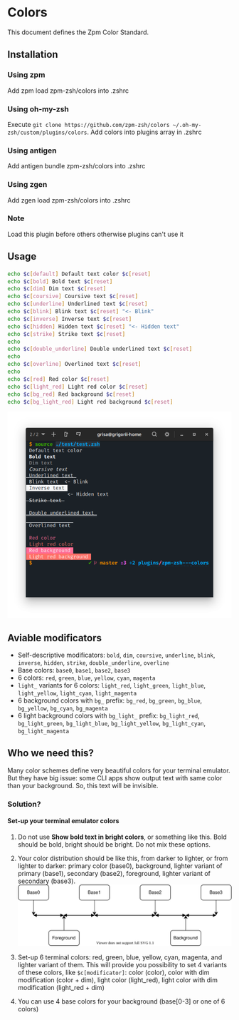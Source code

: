 # Colors

This document defines the Zpm Color Standard.

## Installation

### Using zpm

Add zpm load zpm-zsh/colors into .zshrc

### Using oh-my-zsh

Execute `git clone https://github.com/zpm-zsh/colors ~/.oh-my-zsh/custom/plugins/colors`. Add colors into plugins array in .zshrc

### Using antigen

Add antigen bundle zpm-zsh/colors into .zshrc

### Using zgen

Add zgen load zpm-zsh/colors into .zshrc

### Note

Load this plugin before others otherwise plugins can't use it

## Usage

```bash
echo $c[default] Default text color $c[reset]
echo $c[bold] Bold text $c[reset]
echo $c[dim] Dim text $c[reset]
echo $c[coursive] Coursive text $c[reset]
echo $c[underline] Underlined text $c[reset]
echo $c[blink] Blink text $c[reset] "<- Blink"
echo $c[inverse] Inverse text $c[reset]
echo $c[hidden] Hidden text $c[reset] "<- Hidden text"
echo $c[strike] Strike text $c[reset]
echo
echo $c[double_underline] Double underlined text $c[reset]
echo
echo $c[overline] Overlined text $c[reset]
echo
echo $c[red] Red color $c[reset]
echo $c[light_red] Light red color $c[reset]
echo $c[bg_red] Red background $c[reset]
echo $c[bg_light_red] Light red background $c[reset]
```

![Screenshot](./images/example.png)

## Aviable modificators

* Self-descriptive modificators: `bold`, `dim`, `coursive`, `underline`, `blink`, `inverse`, `hidden`, `strike`, `double_underline`, `overline`
* Base colors: `base0`, `base1`, `base2`, `base3`
* 6 colors: `red`, `green`, `blue`, `yellow`, `cyan`, `magenta`
* `light_` variants for 6 colors: `light_red`, `light_green`, `light_blue`, `light_yellow`, `light_cyan`, `light_magenta`
* 6 background colors with `bg_` prefix: `bg_red`, `bg_green`, `bg_blue`, `bg_yellow`, `bg_cyan`, `bg_magenta`
* 6 light background colors with `bg_light_` prefix: `bg_light_red`, `bg_light_green`, `bg_light_blue`, `bg_light_yellow`, `bg_light_cyan`, `bg_light_magenta`

## Who we need this?

Many color schemes define very beautiful colors for your terminal emulator. But they have big issue: some CLI apps show output text with same color than your background. So, this text will be invisible.

### Solution?

#### Set-up your terminal emulator colors

1. Do not use **Show bold text in bright colors**, or something like this. Bold should be bold, bright should be bright. Do not mix these options.

2. Your color distribution should be like this, from darker to lighter, or from lighter to darker: primary color (base0), background, lighter variant of primary (base1), secondary (base2), foreground, lighter variant of secondary (base3). ![Colors](images/colors.svg)

3. Set-up 6 terminal colors: red, green, blue, yellow, cyan, magenta, and lighter variant of them. This will provide you possibility to set 4 variants of these colors, like `$c[modificator]`: color (color), color with dim modification (color + dim), light color (light_red), light color with dim modification (light_red + dim)

4. You can use 4 base colors for your background (base[0-3] or one of 6 colors)

